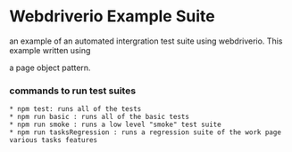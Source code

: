 # Webdriverio Example Suite
an example of an automated intergration test suite using webdriverio. This example written using

a page object pattern. 

    
### commands to run test suites

    * npm test: runs all of the tests
    * npm run basic : runs all of the basic tests
    * npm run smoke : runs a low level "smoke" test suite
    * npm run tasksRegression : runs a regression suite of the work page various tasks features


